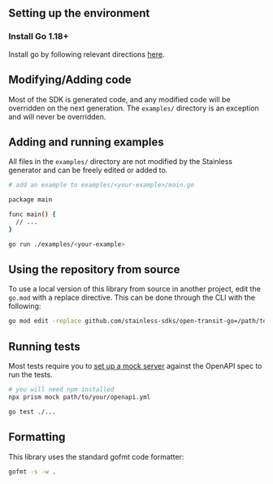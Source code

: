 ## Setting up the environment

### Install Go 1.18+

Install go by following relevant directions [here](https://go.dev/doc/install).

## Modifying/Adding code

Most of the SDK is generated code, and any modified code will be overridden on the next generation. The
`examples/` directory is an exception and will never be overridden.

## Adding and running examples

All files in the `examples/` directory are not modified by the Stainless generator and can be freely edited or
added to.

```bash
# add an example to examples/<your-example>/main.go

package main

func main() {
  // ...
}
```

```bash
go run ./examples/<your-example>
```

## Using the repository from source

To use a local version of this library from source in another project, edit the `go.mod` with a replace
directive. This can be done through the CLI with the following:

```bash
go mod edit -replace github.com/stainless-sdks/open-transit-go=/path/to/open-transit-go
```

## Running tests

Most tests require you to [set up a mock server](https://github.com/stoplightio/prism) against the OpenAPI spec to run the tests.

```bash
# you will need npm installed
npx prism mock path/to/your/openapi.yml
```

```bash
go test ./...
```

## Formatting

This library uses the standard gofmt code formatter:

```bash
gofmt -s -w .
```
